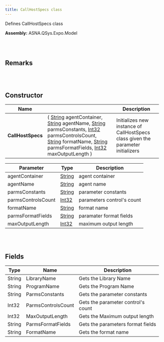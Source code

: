 ```yaml
---
title: CallHostSpecs class
---
```


Defines CallHostSpecs class

**Assembly:** ASNA.QSys.Expo.Model

<br>
<br>

## Remarks

<br>
<br>

## Constructor

| Name |  | Description |
| --- | --- | --- |
**CallHostSpecs** | ( [String](https://docs.microsoft.com/en-us/dotnet/api/system.string?view=net-5.0) agentContainer, [String](https://docs.microsoft.com/en-us/dotnet/api/system.string?view=net-5.0) agentName, [String](https://docs.microsoft.com/en-us/dotnet/api/system.string?view=net-5.0) parmsConstants, [Int32](https://docs.microsoft.com/en-us/dotnet/api/system.int32?view=net-5.0) parmsControlsCount, [String](https://docs.microsoft.com/en-us/dotnet/api/system.string?view=net-5.0) formatName, [String](https://docs.microsoft.com/en-us/dotnet/api/system.string?view=net-5.0) parmsFormatFields, [Int32](https://docs.microsoft.com/en-us/dotnet/api/system.int32?view=net-5.0) maxOutputLength ) | Initializes new instance of CallHostSpecs class given the parameter initializers


| Parameter | Type | Description
| --- | --- | ---
| agentContainer | [String](https://docs.microsoft.com/en-us/dotnet/api/system.string?view=net-5.0) | agent container 
| agentName | [String](https://docs.microsoft.com/en-us/dotnet/api/system.string?view=net-5.0) | agent name 
| parmsConstants | [String](https://docs.microsoft.com/en-us/dotnet/api/system.string?view=net-5.0) | parameter constants 
| parmsControlsCount | [Int32](https://docs.microsoft.com/en-us/dotnet/api/system.int32?view=net-5.0) | parameters control's count 
| formatName | [String](https://docs.microsoft.com/en-us/dotnet/api/system.string?view=net-5.0) | format name 
| parmsFormatFields | [String](https://docs.microsoft.com/en-us/dotnet/api/system.string?view=net-5.0) | paramater format fields 
| maxOutputLength | [Int32](https://docs.microsoft.com/en-us/dotnet/api/system.int32?view=net-5.0) | maximum output length 


<br>
<br>

## Fields

 Type | Name | Description
| --- | --- | --- 
String | LibraryName | Gets the Library Name
String | ProgramName | Gets the Program Name
String | ParmsConstants | Gets the parameter constants
Int32 | ParmsControlsCount | Gets the parameter control's count
Int32 | MaxOutputLength | Gets the Maximum output length
String | ParmsFormatFields | Gets the parameters format fields
String | FormatName | Gets the format name

<br>
<br>

